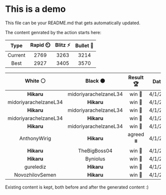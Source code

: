 # This is a demo

This file can be your README.md that gets automatically updated.

The content genrated by the action starts here:

<!--START_SECTION:chessStats-->
<!-- Automatically generated with https://github.com/Balastrong/chess-stats-action -->

| Type | Rapid ⏲️ | Blitz ⚡ | Bullet 🔫 |
|:---:|:---:|:---:|:---:|
| Current | 2769 | 3263 | 3214 |
| Best | 2927 | 3405 | 3570 |

| White ⚪ | Black ⚫ | Result 🏆 | Date 📅 | Position 🗺️ | Type 🕕 |
|:---:|:---:|:---:|:---:|:---:|:---:|
| **Hikaru** | midoriyarachelzaneL34 | win 🥇 | 4/1/2025 | <a href="http://www.ee.unb.ca/cgi-bin/tervo/fen.pl?select=3B4/5k2/7p/8/8/1p3p1P/1P1K4/8 b - -">Link</a> | Blitz |
| midoriyarachelzaneL34 | **Hikaru** | win 🥇 | 4/1/2025 | <a href="http://www.ee.unb.ca/cgi-bin/tervo/fen.pl?select=r5k1/4Rpbp/1n1p2p1/2p3q1/p1P5/P7/1PQR1B1P/6K1 w - -">Link</a> | Blitz |
| **Hikaru** | midoriyarachelzaneL34 | win 🥇 | 4/1/2025 | <a href="http://www.ee.unb.ca/cgi-bin/tervo/fen.pl?select=8/p1k4p/8/PPP2p2/3Kb3/3B4/7P/8 b - -">Link</a> | Blitz |
| midoriyarachelzaneL34 | **Hikaru** | win 🥇 | 4/1/2025 | <a href="http://www.ee.unb.ca/cgi-bin/tervo/fen.pl?select=8/8/1p4pk/8/1p1p4/1P2p3/P4b2/5N1K w - -">Link</a> | Blitz |
| **Hikaru** | midoriyarachelzaneL34 | win 🥇 | 4/1/2025 | <a href="http://www.ee.unb.ca/cgi-bin/tervo/fen.pl?select=8/8/8/5pk1/4p2Q/4P1K1/8/8 b - -">Link</a> | Blitz |
| AnthonyWirig | **Hikaru** | agreed ⏸️ | 4/1/2025 | <a href="http://www.ee.unb.ca/cgi-bin/tervo/fen.pl?select=3r2k1/ppb3pp/2n2p2/4p3/4n3/2P1NNB1/PP3PPP/3R2K1 w - -">Link</a> | Bullet |
| **Hikaru** | TheBigBoss04 | win 🥇 | 4/1/2025 | <a href="http://www.ee.unb.ca/cgi-bin/tervo/fen.pl?select=5k2/5p2/p3p1B1/7p/8/1p3PP1/3Q2K1/8 b - -">Link</a> | Bullet |
| **Hikaru** | Byniolus | win 🥇 | 4/1/2025 | <a href="http://www.ee.unb.ca/cgi-bin/tervo/fen.pl?select=8/p7/8/P4P1P/8/8/N1pk4/6K1 b - -">Link</a> | Bullet |
| gurelediz | **Hikaru** | win 🥇 | 4/1/2025 | <a href="http://www.ee.unb.ca/cgi-bin/tervo/fen.pl?select=8/1p3rkp/1p4p1/8/4Q3/3B2PP/2P2q2/6K1 w - -">Link</a> | Bullet |
| NovozhilovSemen | **Hikaru** | win 🥇 | 4/1/2025 | <a href="http://www.ee.unb.ca/cgi-bin/tervo/fen.pl?select=1r1q1rk1/5ppp/p3pn2/8/2BN4/4P3/1Q3PbP/R4RK1 w - -">Link</a> | Bullet |

<!--END_SECTION:chessStats-->

Existing content is kept, both before and after the generated content :)
